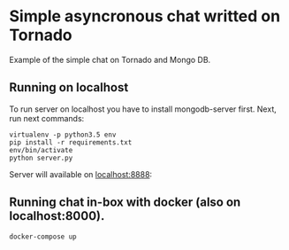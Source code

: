 # Simple asyncronous chat writted on Tornado

Example of the simple chat on Tornado and Mongo DB.

## Running on localhost

To run server on localhost you have to install mongodb-server first. Next, run next commands:

```
virtualenv -p python3.5 env
pip install -r requirements.txt
env/bin/activate
python server.py
```

Server will available on [localhost:8888](http://localhost:8888):


## Running chat in-box with docker (also on localhost:8000).

```
docker-compose up
```
